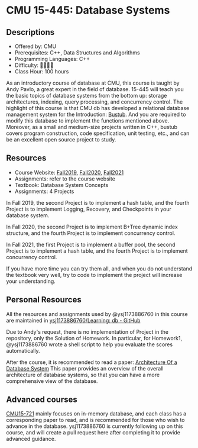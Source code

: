 # CMU 15-445: Database Systems

## Descriptions

- Offered by: CMU
- Prerequisites: C++, Data Structures and Algorithms
- Programming Languages: C++
- Difficulty: 🌟🌟🌟🌟
- Class Hour: 100 hours

As an introductory course of database at CMU, this course is taught by Andy Pavlo, a great expert in the field of database. 15-445 will teach you the basic topics of database systems from the bottom up: storage architectures, indexing, query processing, and concurrency control. The highlight of this course is that CMU db has developed a relational database management system for the Introduction: [Bustub](https://github.com/cmu-db/bustub). And you are required to modify this database to implement the functions mentioned above. Moreover, as a small and medium-size projects written in C++, bustub covers program construction, code specification, unit testing, etc., and can be an excellent open source project to study.

## Resources

- Course Website: [Fall2019](https://15445.courses.cs.cmu.edu/fall2019/schedule.html), [Fall2020](https://15445.courses.cs.cmu.edu/fall2020/schedule.html), [Fall2021](https://15445.courses.cs.cmu.edu/fall2021/schedule.html)
- Assignments: refer to the course website
- Textbook: Database System Concepts
- Assignments: 4 Projects

In Fall 2019, the second Project is to implement a hash table, and the fourth Project is to implement Logging, Recovery, and Checkpoints in your database system.

In Fall 2020, the second Project is to implement B+Tree dynamic index structure, and the fourth Project is to implement concurrency control.

In Fall 2021, the first Project is to implement a buffer pool, the second Project is to implement a hash table, and the fourth Project is to implement concurrency control.

If you have more time you can try them all, and when you do not understand the textbook very well, try to code to implement the project will increase your understanding.

## Personal Resources

All the resources and assignments used by @ysj1173886760 in this course are maintained in [ysj1173886760/Learning: db - GitHub](https://github.com/ysj1173886760/Learning/tree/master/db)

Due to Andy's request, there is no implementation of Project in the repository, only the Solution of Homework. In particular, for Homework1, @ysj1173886760 wrote a shell script to help you evaluate the scores automatically.

After the course, it is recommended to read a paper: [Architecture Of a Database System](https://github.com/ysj1173886760/paper_notes/tree/master/db) This paper provides an overview of the overall architecture of database systems, so that you can have a more comprehensive view of the database.

## Advanced courses

[CMU15-721](https://15721.courses.cs.cmu.edu/spring2020/) mainly focuses on in-memory database, and each class has a corresponding paper to read, and is recommended for those who wish to advance in the database. ysj1173886760 is currently following up on this course, and will create a pull request here after completing it to provide advanced guidance.
